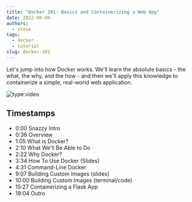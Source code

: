 ```yaml
---
title: "Docker 101: Basics and Containerizing a Web App"
date: 2022-06-06
authors:
  - steve
tags:
  - docker
  - tutorial
slug: docker-101
---
```


Let's jump into how Docker works. We'll learn the absolute basics - the what, the why, and the how - and then we'll apply this knowledge to containerize a simple, real-world web application.

<!-- more -->

![type:video](https://www.youtube.com/embed/shhFukTFhtQ)

## Timestamps
- 0:00 Snazzy Intro
- 0:36 Overview
- 1:05 What is Docker?
- 2:10 What We'll Be Able to Do
- 2:22 Why Docker?
- 3:34 How To Use Docker (Slides)
- 4:31 Command-Line Docker
- 9:07 Building Custom Images (slides)
- 10:00 Building Custom Images (terminal/code)
- 15:27 Containerizing a Flask App
- 19:04 Outro
